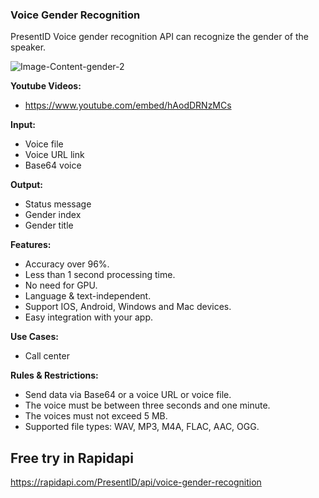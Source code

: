 ### Voice Gender Recognition
PresentID Voice gender recognition API can recognize the gender of the speaker.

![Image-Content-gender-2](https://user-images.githubusercontent.com/63470748/119772465-0daf2d00-be74-11eb-8538-ace77bad696d.png)


**Youtube Videos:**
- https://www.youtube.com/embed/hAodDRNzMCs

**Input:**
- Voice file
- Voice URL link
- Base64 voice

**Output:**
- Status message 
- Gender index
- Gender title

**Features:**
- Accuracy over 96%.
- Less than 1 second processing time.
- No need for GPU.
- Language & text-independent.
- Support IOS, Android, Windows and Mac devices.
- Easy integration with your app.

**Use Cases:**
- Call center

**Rules & Restrictions:**
- Send data via Base64 or a voice URL or voice file.
- The voice must be between three seconds and one minute.
- The voices must not exceed 5 MB.
- Supported file types: WAV, MP3, M4A, FLAC, AAC, OGG.

## Free try in Rapidapi
https://rapidapi.com/PresentID/api/voice-gender-recognition
